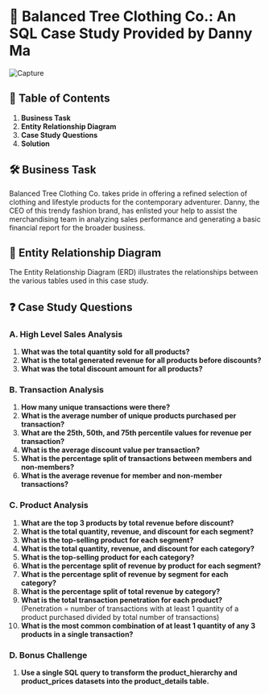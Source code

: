 # **👕 Balanced Tree Clothing Co.: An SQL Case Study Provided by Danny Ma**

![Capture](https://github.com/SrabanaBaidya/Balanced-Tree-Clothing-Co./assets/153310253/9962d18b-ba6f-4fca-b4d2-012021ca592e)

## **📕 Table of Contents**
1. **Business Task**
2. **Entity Relationship Diagram**
3. **Case Study Questions**
4. **Solution**

## **🛠️ Business Task**
Balanced Tree Clothing Co. takes pride in offering a refined selection of clothing and lifestyle products for the contemporary adventurer. Danny, the CEO of this trendy fashion brand, has enlisted your help to assist the merchandising team in analyzing sales performance and generating a basic financial report for the broader business.

## **🔐 Entity Relationship Diagram**
The Entity Relationship Diagram (ERD) illustrates the relationships between the various tables used in this case study.

## **❓ Case Study Questions**

### **A. High Level Sales Analysis**
1. **What was the total quantity sold for all products?**
2. **What is the total generated revenue for all products before discounts?**
3. **What was the total discount amount for all products?**

### **B. Transaction Analysis**
1. **How many unique transactions were there?**
2. **What is the average number of unique products purchased per transaction?**
3. **What are the 25th, 50th, and 75th percentile values for revenue per transaction?**
4. **What is the average discount value per transaction?**
5. **What is the percentage split of transactions between members and non-members?**
6. **What is the average revenue for member and non-member transactions?**

### **C. Product Analysis**
1. **What are the top 3 products by total revenue before discount?**
2. **What is the total quantity, revenue, and discount for each segment?**
3. **What is the top-selling product for each segment?**
4. **What is the total quantity, revenue, and discount for each category?**
5. **What is the top-selling product for each category?**
6. **What is the percentage split of revenue by product for each segment?**
7. **What is the percentage split of revenue by segment for each category?**
8. **What is the percentage split of total revenue by category?**
9. **What is the total transaction penetration for each product?** (Penetration = number of transactions with at least 1 quantity of a product purchased divided by total number of transactions)
10. **What is the most common combination of at least 1 quantity of any 3 products in a single transaction?**

### **D. Bonus Challenge**
1. **Use a single SQL query to transform the product_hierarchy and product_prices datasets into the product_details table.**
